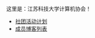 这里是：江苏科技大学计算机协会！

- [社团活动计划](https://github.com/orgs/just-ca-unofficial/projects/1)
- [成员博客列表](https://github.com/just-ca-unofficial/rfcs/blob/main/archive/blogs.md)
